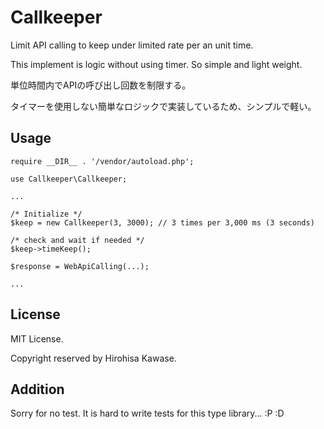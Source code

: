 # Callkeeper

Limit API calling to keep under limited rate per an unit time.

This implement is logic without using timer. So simple and light weight.


単位時間内でAPIの呼び出し回数を制限する。

タイマーを使用しない簡単なロジックで実装しているため、シンプルで軽い。

## Usage

~~~
require __DIR__ . '/vendor/autoload.php';

use Callkeeper\Callkeeper;

...

/* Initialize */
$keep = new Callkeeper(3, 3000); // 3 times per 3,000 ms (3 seconds)

/* check and wait if needed */
$keep->timeKeep();

$response = WebApiCalling(...);

...
~~~

## License

MIT License.

Copyright reserved by Hirohisa Kawase.

## Addition

Sorry for no test. It is hard to write tests for this type library... :P :D
